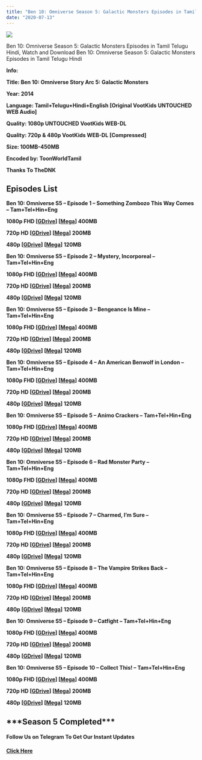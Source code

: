 ```yaml
---
title: "Ben 10: Omniverse Season 5: Galactic Monsters Episodes in Tamil Telugu Hindi English"
date: "2020-07-13"
---
```


![](https://extraimage.com/images/2020/07/13/0360271b421e612f81ad63dfb6dcc342.png)

Ben 10: Omniverse Season 5: Galactic Monsters Episodes in Tamil Telugu Hindi, Watch and Download Ben 10: Omniverse Season 5: Galactic Monsters Episodes in Tamil Telugu Hindi

**Info:**

**Title: Ben 10: Omniverse Story Arc 5: Galactic Monsters**

**Year: 2014**

**Language: Tamil+Telugu+Hindi+English \[Original VootKids UNTOUCHED WEB Audio\]**

**Quality: 1080p UNTOUCHED VootKids WEB-DL**

**Quality: 720p & 480p VootKids WEB-DL \[Compressed\]**

**Size: 100MB-450MB**

**Encoded by: ToonWorldTamil**

**Thanks To TheDNK**

## **Episodes List**

**Ben 10: Omniverse S5 – Episode 1 – Something Zombozo This Way Comes – Tam+Tel+Hin+Eng**

**1080p FHD \[[GDrive](https://gplinks.co/UQF82)\] \[[Mega](https://gplinks.co/BS6ovAFo)\] 400MB**

**720p HD \[[GDrive](https://gplinks.co/l8eih)\] \[[Mega](https://gplinks.co/al6B)\] 200MB**

**480p \[[GDrive](https://gplinks.co/bKm4)\] \[[Mega](https://gplinks.co/Yk6vzjl9)\] 120MB**

**Ben 10: Omniverse S5 – Episode 2 – Mystery, Incorporeal – Tam+Tel+Hin+Eng**

**1080p FHD \[[GDrive](https://gplinks.co/FI66E)\] \[[Mega](https://gplinks.co/X140QGnf)\] 400MB**

**720p HD \[[GDrive](https://gplinks.co/SNd3)\] \[[Mega](https://gplinks.co/JePC8y)\] 200MB**

**480p \[[GDrive](https://gplinks.co/PQtGrP)\] \[[Mega](https://gplinks.co/Rzbi)\] 120MB**

**Ben 10: Omniverse S5 – Episode 3 – Bengeance Is Mine – Tam+Tel+Hin+Eng**

**1080p FHD \[[GDrive](https://gplinks.co/23YLkr)\] \[[Mega](https://gplinks.co/rN3ng)\] 400MB**

**720p HD \[[GDrive](https://gplinks.co/D8D0gvM)\] \[[Mega](https://gplinks.co/glSDpWM)\] 200MB**

**480p \[[GDrive](https://gplinks.co/Yz4S)\] \[[Mega](https://gplinks.co/sa9kJ27q)\] 120MB**

**Ben 10: Omniverse S5 – Episode 4 – An American Benwolf in London – Tam+Tel+Hin+Eng**

**1080p FHD \[[GDrive](https://gplinks.co/slxe5Y)\] \[[Mega](https://gplinks.co/AxGmv)\] 400MB**

**720p HD \[[GDrive](https://gplinks.co/k8zU6pS)\] \[[Mega](https://gplinks.co/bEPEq)\] 200MB**

**480p \[[GDrive](https://gplinks.co/eLWCOSsf)\] \[[Mega](https://gplinks.co/Knbv)\] 120MB**

**Ben 10: Omniverse S5 – Episode 5 – Animo Crackers – Tam+Tel+Hin+Eng**

**1080p FHD \[[GDrive](https://gplinks.co/ybtc1N)\] \[[Mega](https://gplinks.co/rx9eAPpT)\] 400MB**

**720p HD \[[GDrive](https://gplinks.co/FuW6zC)\] \[[Mega](https://gplinks.co/4axd)\] 200MB**

**480p \[[GDrive](https://gplinks.co/jUb6DEXX)\] \[[Mega](https://gplinks.co/gi27r2)\] 120MB**

**Ben 10: Omniverse S5 – Episode 6 – Rad Monster Party – Tam+Tel+Hin+Eng**

**1080p FHD \[[GDrive](https://gplinks.co/JPj5JBL)\] \[[Mega](https://gplinks.co/UMlMdpWt)\] 400MB**

**720p HD \[[GDrive](https://gplinks.co/3BYHGZe)\] \[[Mega](https://gplinks.co/r3pIu)\] 200MB**

**480p \[[GDrive](https://gplinks.co/vnbT)\] \[[Mega](https://gplinks.co/jAenX)\] 120MB**

**Ben 10: Omniverse S5 – Episode 7 – Charmed, I’m Sure – Tam+Tel+Hin+Eng**

**1080p FHD \[[GDrive](https://gplinks.co/fyO2)\] \[[Mega](https://gplinks.co/8uzjsR)\] 400MB**

**720p HD \[[GDrive](https://gplinks.co/KwXy)\] \[[Mega](https://gplinks.co/1ns5bAS)\] 200MB**

**480p \[[GDrive](https://gplinks.co/iK9CL)\] \[[Mega](https://gplinks.co/rUKY4)\] 120MB**

**Ben 10: Omniverse S5 – Episode 8 – The Vampire Strikes Back – Tam+Tel+Hin+Eng**

**1080p FHD \[[GDrive](https://gplinks.co/9nL5Bs)\] \[[Mega](https://gplinks.co/anWgAUj)\] 400MB**

**720p HD \[[GDrive](https://gplinks.co/AaLeMl)\] \[[Mega](https://gplinks.co/7dwb8)\] 200MB**

**480p \[[GDrive](https://gplinks.co/u18lEp)\] \[[Mega](https://gplinks.co/1uyr)\] 120MB**

**Ben 10: Omniverse S5 – Episode 9 – Catfight – Tam+Tel+Hin+Eng**

**1080p FHD \[[GDrive](https://gplinks.co/umyJUj)\] \[[Mega](https://gplinks.co/3qb5ws)\] 400MB**

**720p HD \[[GDrive](https://gplinks.co/f1jvfQ)\] \[[Mega](https://gplinks.co/YrSp)\] 200MB**

**480p \[[GDrive](https://gplinks.co/6yM6Q0)\] \[[Mega](https://gplinks.co/BTa6zrK)\] 120MB**

**Ben 10: Omniverse S5 – Episode 10 – Collect This! – Tam+Tel+Hin+Eng**

**1080p FHD \[[GDrive](https://gplinks.co/4uXph0)\] \[[Mega](https://gplinks.co/6YS0SBoZ)\] 400MB**

**720p HD \[[GDrive](https://gplinks.co/aLqtlJoL)\] \[[Mega](https://gplinks.co/UKJD7c)\] 200MB**

**480p \[[GDrive](https://gplinks.co/kaVxatCj)\] \[[Mega](https://gplinks.co/TYhdBa)\] 120MB**

## \*\*\*Season 5 Completed\*\*\*

#### **Follow Us on Telegram To Get Our Instant Updates**

#### **[Click Here](https://t.me/joinchat/AAAAAEDdWfKBosrNxtfy-Q)**
